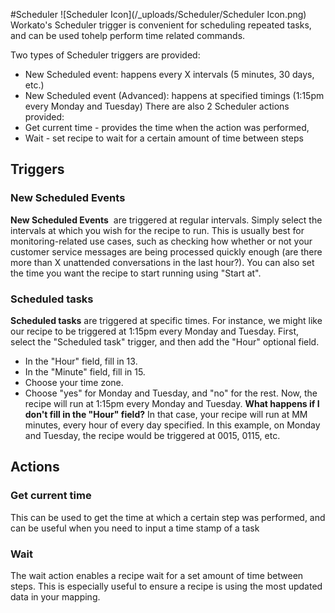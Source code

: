 #Scheduler ![Scheduler Icon](/_uploads/Scheduler/Scheduler Icon.png)
Workato's Scheduler trigger is convenient for scheduling repeated tasks, and can be used tohelp perform time related commands. 

Two types of Scheduler triggers are provided:
* New Scheduled event: happens every X intervals (5 minutes, 30 days, etc.)
* New Scheduled event (Advanced): happens at specified timings (1:15pm every Monday and Tuesday)
There are also 2 Scheduler actions provided:
* Get current time - provides the time when the action was performed,
* Wait - set recipe to wait for a  certain amount of time between steps
## Triggers
### New Scheduled Events
**New Scheduled Events**  are triggered at regular intervals. Simply select the intervals at which you wish for the recipe to run. This is usually best for monitoring-related use cases, such as checking how whether or not your customer service messages are being processed quickly enough (are there more than X unattended conversations in the last hour?). You can also set the time you want the recipe to start running using "Start at".


### Scheduled tasks 
**Scheduled tasks** are triggered at specific times. For instance, we might like our recipe to be triggered at 1:15pm every Monday and Tuesday. First, select the "Scheduled task" trigger, and then add the "Hour" optional field.

* In the "Hour" field, fill in 13.
* In the "Minute" field, fill in 15.
* Choose your time zone.
* Choose "yes" for Monday and Tuesday, and "no" for the rest.
Now, the recipe will run at 1:15pm every Monday and Tuesday.
	**What happens if I don't fill in the "Hour" field?**
	In that case, your recipe will run at MM minutes, every hour of every day specified. In this example, on Monday and Tuesday, the recipe would be triggered at 0015, 0115, etc.
## Actions
### Get current time
This can be used to get the time at which a certain step was performed, and can be useful when you need to input a time stamp of a task 
### Wait
The wait action enables a recipe wait for a set amount of time between steps. This is especially useful to ensure a recipe is using the most updated data in your mapping. 
